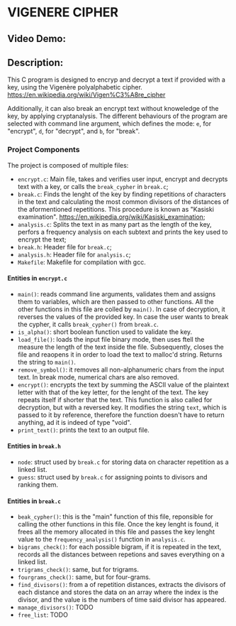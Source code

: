 # VIGENERE CIPHER
## Video Demo:  <URL HERE>
## Description:
This C program is designed to encryp and decrypt a text if provided with a key, using the Vigenère polyalphabetic cipher. <https://en.wikipedia.org/wiki/Vigen%C3%A8re_cipher>

Additionally, it can also break an encrypt text without knoweledge of the key, by applying cryptanalysis. The different behaviours of the program are selected with command line argument, which defines the mode: `e`, for "encrypt", `d`, for "decrypt", and `b`, for "break".

### Project Components

The project is composed of multiple files:

- `encrypt.c`: Main file, takes and verifies user input, encrypt and decrypts text with a key, or calls the `break_cypher` in `break.c`;
- `break.c`: Finds the lenght of the key by finding repetitions of characters in the text and calculating the most common divisors of the distances of the aformentioned repetitions. This procedure is known as "Kasiski examination". <https://en.wikipedia.org/wiki/Kasiski_examination>;
- `analysis.c`: Splits the text in as many part as the length of the key, perfors a frequency analysis on each subtext and prints the key used to encrypt the text;
- `break.h`: Header file for `break.c`;
- `analysis.h`: Header file for `analysis.c`;
- `Makefile`: Makefile for compilation with gcc.

#### Entities in `encrypt.c`

- `main()`: reads command line arguments, validates them and assigns them to variables, which are then passed to other functions. All the other functions in this file are colled by `main()`. In case of decryption, it reverses the values of the provided key. In case the user wants to break the cypher, it calls `break_cypher()` from `break.c`.
- `is_alpha()`: short boolean function used to validate the key.
- `load_file()`: loads the input file binary mode, then uses ftell the measure the length of the text inside the file. Subsequently, closes the file and reaopens it in order to load the text to malloc'd string. Returns the string to `main()`.
- `remove_symbol()`: it removes all non-alphanumeric chars from the input text. In break mode, numerical chars are also removed.
- `encrypt()`: encrypts the text by summing the ASCII value of the plaintext letter with that of the key letter, for the lenght of the text. The key repeats itself if shorter that the text. This function is also called for decryption, but with a reversed key. It modifies the string `text`, which is passed to it by reference, therefore the function doesn't have to return anything, ad it is indeed of type "void".
- `print_text()`: prints the text to an output file.

#### Entities in `break.h`
- `node`: struct used by `break.c` for storing data on character repetition as a linked list.
- `guess`: struct used by `break.c` for assigning points to divisors and ranking them.

#### Entities in `break.c`
- `beak_cypher()`: this is the "main" function of this file, reponsible for calling the other functions in this file. Once the key lenght is found, it frees all the memory allocated in this file and passes the key lenght value to the  `frequency_analysis()` function in `analysis.c`. 
- `bigrams_check()`: for each possible bigram, if it is repeated in the text, records all the distances between repetions and saves everything on a linked list.
- `trigrams_check()`: same, but for trigrams.
- `fourgrams_check()`: same, but for four-grams.
- `find_divisors()`: from a of repetition distances, extracts the divisors of each distance and stores the data on an array where the index is the divisor, and the value is the numbers of time said divisor has appeared.
- `manage_divisors()`: TODO
- `free_list`: TODO